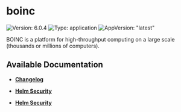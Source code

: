 # boinc

![Version: 6.0.4](https://img.shields.io/badge/Version-6.0.4-informational?style=flat-square) ![Type: application](https://img.shields.io/badge/Type-application-informational?style=flat-square) ![AppVersion: "latest"](https://img.shields.io/badge/AppVersion-"latest"-informational?style=flat-square)

BOINC is a platform for high-throughput computing on a large scale (thousands or millions of computers).

## Available Documentation

- [**Changelog**](CHANGELOG)

- [**Helm Security**](container-security)

- [**Helm Security**](helm-security)

